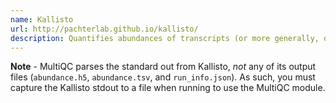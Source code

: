 ```yaml
---
name: Kallisto
url: http://pachterlab.github.io/kallisto/
description: Quantifies abundances of transcripts (or more generally, of target sequences) from RNA-Seq data
---
```


**Note** - MultiQC parses the standard out from Kallisto, _not_ any of its output files
(`abundance.h5`, `abundance.tsv`, and `run_info.json`). As such, you must capture the
Kallisto stdout to a file when running to use the MultiQC module.
